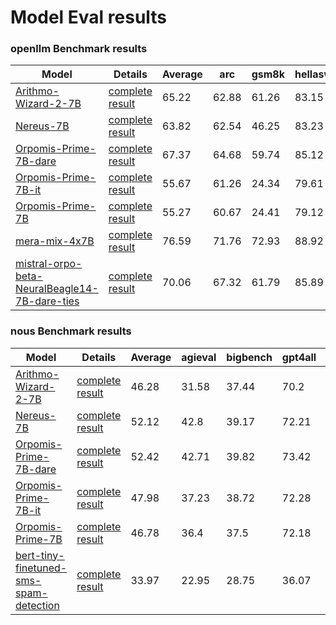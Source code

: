 # Model Eval results

### openllm Benchmark results

| Model | Details | Average | arc | gsm8k | hellaswag | mmlu | truthfulqa | winogrande |
|---|---|---|---|---|---|---|---|---|
| [Arithmo-Wizard-2-7B](https://huggingface.co/saucam/Arithmo-Wizard-2-7B) | [complete result](saucam/Arithmo-Wizard-2-7B/README.md) | 65.22 | 62.88 | 61.26 | 83.15 | 60.61 | 45.9 | 77.51 |
| [Nereus-7B](https://huggingface.co/saucam/Nereus-7B) | [complete result](saucam/Nereus-7B/README.md) | 63.82 | 62.54 | 46.25 | 83.23 | 59.6 | 54.32 | 76.95 |
| [Orpomis-Prime-7B-dare](https://huggingface.co/saucam/Orpomis-Prime-7B-dare) | [complete result](saucam/Orpomis-Prime-7B-dare/README.md) | 67.37 | 64.68 | 59.74 | 85.12 | 62.21 | 53.72 | 78.77 |
| [Orpomis-Prime-7B-it](https://huggingface.co/saucam/Orpomis-Prime-7B-it) | [complete result](saucam/Orpomis-Prime-7B-it/README.md) | 55.67 | 61.26 | 24.34 | 79.61 | 51.55 | 43.68 | 73.56 |
| [Orpomis-Prime-7B](https://huggingface.co/saucam/Orpomis-Prime-7B) | [complete result](saucam/Orpomis-Prime-7B/README.md) | 55.27 | 60.67 | 24.41 | 79.12 | 52.43 | 41.02 | 73.95 |
| [mera-mix-4x7B](https://huggingface.co/meraGPT/mera-mix-4x7B) | [complete result](meraGPT/mera-mix-4x7B/README.md) | 76.59 | 71.76 | 72.93 | 88.92 | 63.8 | 77.6 | 84.53 |
| [mistral-orpo-beta-NeuralBeagle14-7B-dare-ties](https://huggingface.co/saucam/mistral-orpo-beta-NeuralBeagle14-7B-dare-ties) | [complete result](saucam/mistral-orpo-beta-NeuralBeagle14-7B-dare-ties/README.md) | 70.06 | 67.32 | 61.79 | 85.89 |  | 54.17 | 81.14 |


### nous Benchmark results

| Model | Details | Average | agieval | bigbench | gpt4all | truthfulqa |
|---|---|---|---|---|---|---|
| [Arithmo-Wizard-2-7B](https://huggingface.co/saucam/Arithmo-Wizard-2-7B) | [complete result](saucam/Arithmo-Wizard-2-7B/README.md) | 46.28 | 31.58 | 37.44 | 70.2 | 45.91 |
| [Nereus-7B](https://huggingface.co/saucam/Nereus-7B) | [complete result](saucam/Nereus-7B/README.md) | 52.12 | 42.8 | 39.17 | 72.21 | 54.32 |
| [Orpomis-Prime-7B-dare](https://huggingface.co/saucam/Orpomis-Prime-7B-dare) | [complete result](saucam/Orpomis-Prime-7B-dare/README.md) | 52.42 | 42.71 | 39.82 | 73.42 | 53.72 |
| [Orpomis-Prime-7B-it](https://huggingface.co/saucam/Orpomis-Prime-7B-it) | [complete result](saucam/Orpomis-Prime-7B-it/README.md) | 47.98 | 37.23 | 38.72 | 72.28 | 43.68 |
| [Orpomis-Prime-7B](https://huggingface.co/saucam/Orpomis-Prime-7B) | [complete result](saucam/Orpomis-Prime-7B/README.md) | 46.78 | 36.4 | 37.5 | 72.18 | 41.02 |
| [bert-tiny-finetuned-sms-spam-detection](https://huggingface.co/mrm8488/bert-tiny-finetuned-sms-spam-detection) | [complete result](mrm8488/bert-tiny-finetuned-sms-spam-detection/README.md) | 33.97 | 22.95 | 28.75 | 36.07 | 48.09 |
